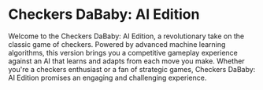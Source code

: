 # Checkers DaBaby: AI Edition
Welcome to the Checkers DaBaby: AI Edition, a revolutionary take on the classic game of checkers. Powered by advanced machine learning algorithms, this version brings you a competitive gameplay experience against an AI that learns and adapts from each move you make. Whether you're a checkers enthusiast or a fan of strategic games, Checkers DaBaby: AI Edition promises an engaging and challenging experience.
